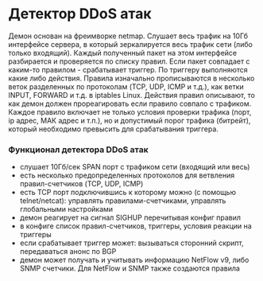 # Детектор DDoS атак #

Демон основан на фреимворке netmap. Слушает весь трафик на 10Гб интерфейсе сервера, в который зеркалируется весь трафик сети (либо только входящий). Каждый полученный пакет на этом интерфейсе разбирается и проверяется по списку правил. Если пакет совпадает с каким-то правилом - срабатывает триггер. По триггеру выполняются какие либо действия. Правила изначально прописываются в несколько веток разделенных по протоколам (TCP, UDP, ICMP и т.д.), как ветки INPUT, FORWARD и т.д. в iptables Linux. Действия правил описывают, то как демон должен прореагировать если правило совпало с трафиком. Каждое правило включает не только условия проверки трафика (порт, ip адрес, МАК адрес и т.п.), но и допустимый порог трафика (битрейт), который необходимо превысить для срабатывания триггера.

### Функционал детектора DDoS атак ###

* слушает 10Гб/сек SPAN порт с трафиком сети (входящий или весь)
* есть несколько предопределенных протоколов для ветвления правил-счетчиков (TCP, UDP, ICMP)
* есть TCP порт подключившись к которому можно (с помощью telnet/netcat): управлять правилами-счетчиками, управлять глобальными настройками
* демон реагирует на сигнал SIGHUP перечитывая конфиг правил
* в конфиге список правил-счетчиков, триггеры, условия реакции на триггеры
* если срабатывает триггер может: вызываться сторонний скрипт, передаваться анонс по BGP
* демон может получать и учитывать информацию NetFlow v9, либо SNMP счетчики. Для NetFlow и SNMP также создаются правила